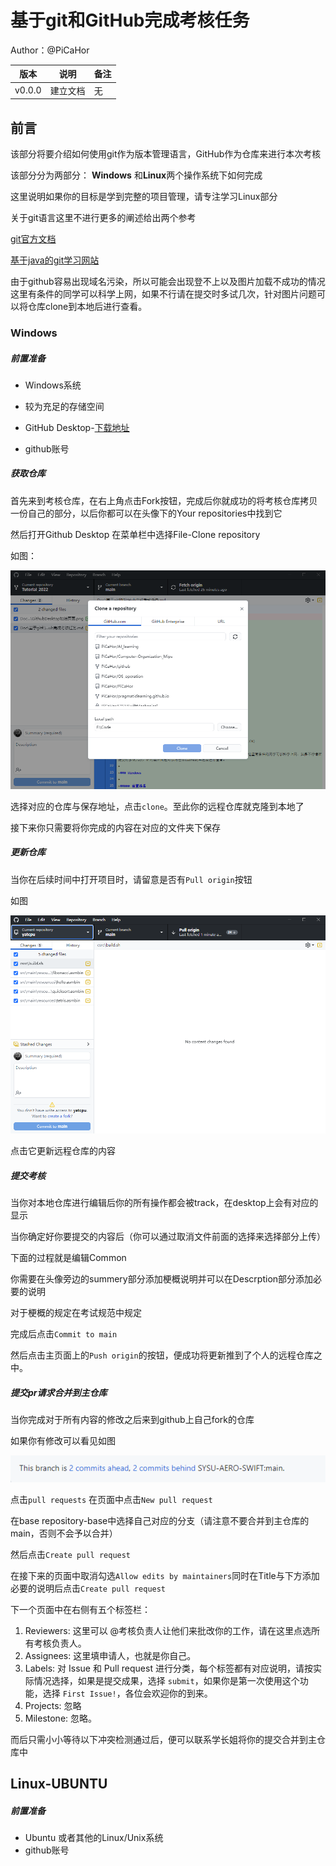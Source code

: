 # 基于git和GitHub完成考核任务

Author：@PiCaHor

| 版本 | 说明 |备注|
| ---- | ---- | ---- |
| v0.0.0 | 建立文档 |无|

## 前言

该部分将要介绍如何使用git作为版本管理语言，GitHub作为仓库来进行本次考核

该部分分为两部分： **Windows** 和**Linux**两个操作系统下如何完成

这里说明如果你的目标是学到完整的项目管理，请专注学习Linux部分

关于git语言这里不进行更多的阐述给出两个参考

[git官方文档](https://git-scm.com/book/zh/v2)

[基于java的git学习网站](https://learngitbranching.js.org/?locale=zh_CN)

由于github容易出现域名污染，所以可能会出现登不上以及图片加载不成功的情况这里有条件的同学可以科学上网，如果不行请在提交时多试几次，针对图片问题可以将仓库clone到本地后进行查看。 

### Windows

##### 前置准备

- Windows系统
- 较为充足的存储空间
- GitHub Desktop-[下载地址](https://desktop.github.com/)

- github账号

##### 获取仓库

首先来到考核仓库，在右上角点击Fork按钮，完成后你就成功的将考核仓库拷贝一份自己的部分，以后你都可以在头像下的Your repositories中找到它

然后打开Github Desktop 在菜单栏中选择File-Clone repository

如图：

![image](./image/githubdesktop_1.png)

选择对应的仓库与保存地址，点击`clone`。至此你的远程仓库就克隆到本地了

接下来你只需要将你完成的内容在对应的文件夹下保存

##### 更新仓库

当你在后续时间中打开项目时，请留意是否有`Pull origin`按钮

如图

![image](./image/githubdesktop_2.jpg)

点击它更新远程仓库的内容

##### 提交考核

当你对本地仓库进行编辑后你的所有操作都会被track，在desktop上会有对应的显示

当你确定好你要提交的内容后（你可以通过取消文件前面的选择来选择部分上传）

下面的过程就是编辑Common

你需要在头像旁边的summery部分添加梗概说明并可以在Descrption部分添加必要的说明

对于梗概的规定在考试规范中规定

完成后点击`Commit to main`

然后点击主页面上的`Push origin`的按钮，便成功将更新推到了个人的远程仓库之中。

##### 提交pr请求合并到主仓库

当你完成对于所有内容的修改之后来到github上自己fork的仓库

如果你有修改可以看见如图

![image](./image/githubdesktop_3.png)

点击`pull requests` 在页面中点击`New pull request`

在base repository-base中选择自己对应的分支（请注意不要合并到主仓库的main，否则不会予以合并）

然后点击`Create pull request`

在接下来的页面中取消勾选`Allow edits by maintainers`同时在Title与下方添加必要的说明后点击`Create pull request`

下一个页面中在右侧有五个标签栏：

1. Reviewers: 这里可以 @考核负责人让他们来批改你的工作，请在这里点选所有考核负责人。
2. Assignees: 这里填申请人，也就是你自己。
3. Labels: 对 Issue 和 Pull request 进行分类，每个标签都有对应说明，请按实际情况选择，如果是提交成果，选择 `submit`，如果你是第一次使用这个功能，选择 `First Issue!`，各位会欢迎你的到来。
4. Projects: 忽略
5. Milestone: 忽略。

而后只需小小等待以下冲突检测通过后，便可以联系学长姐将你的提交合并到主仓库中

## Linux-UBUNTU

##### 前置准备

- Ubuntu 或者其他的Linux/Unix系统
- github账号
